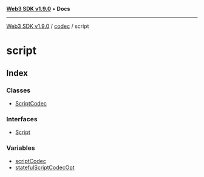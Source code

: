 [**Web3 SDK v1.9.0**](../../../../README.md) • **Docs**

***

[Web3 SDK v1.9.0](../../../../globals.md) / [codec](../../README.md) / script

# script

## Index

### Classes

- [ScriptCodec](classes/ScriptCodec.md)

### Interfaces

- [Script](interfaces/Script.md)

### Variables

- [scriptCodec](variables/scriptCodec.md)
- [statefulScriptCodecOpt](variables/statefulScriptCodecOpt.md)

